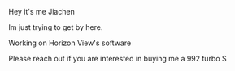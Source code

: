 Hey it's me Jiachen

Im just trying to get by here.

Working on Horizon View's software

Please reach out if you are interested in buying me a 992 turbo S 
